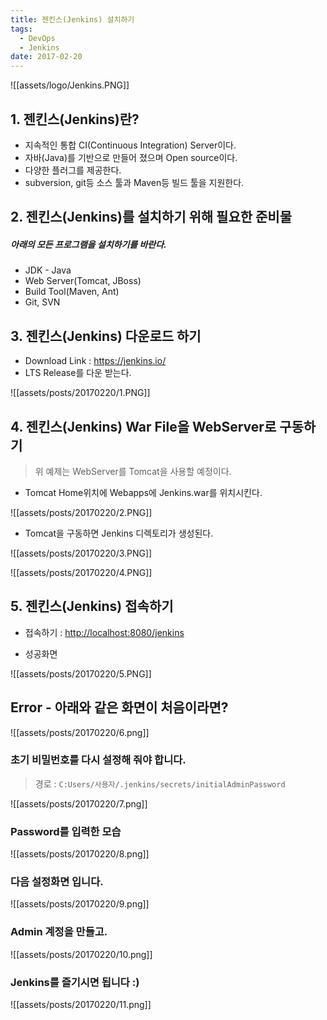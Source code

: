 ```yaml
---
title: 젠킨스(Jenkins) 설치하기
tags:
  - DevOps
  - Jenkins
date: 2017-02-20
---
```


![[assets/logo/Jenkins.PNG]]

## 1. 젠킨스(Jenkins)란?
- 지속적인 통합 CI(Continuous Integration) Server이다.
- 자바(Java)를 기반으로 만들어 졌으며 Open source이다.
- 다양한 플러그를 제공한다.
- subversion, git등 소스 툴과 Maven등 빌드 툴을 지원한다.

## 2. 젠킨스(Jenkins)를 설치하기 위해 필요한 준비물
##### *아래의 모든 프로그램을 설치하기를 바란다.*
- JDK - Java
- Web Server(Tomcat, JBoss)
- Build Tool(Maven, Ant)
- Git, SVN

## 3. 젠킨스(Jenkins) 다운로드 하기
- Download Link : <https://jenkins.io/>
- LTS Release를 다운 받는다.

![[assets/posts/20170220/1.PNG]]

## 4. 젠킨스(Jenkins) War File을 WebServer로 구동하기

> 위 예제는 WebServer를 Tomcat을 사용할 예정이다.

- Tomcat Home위치에 Webapps에 Jenkins.war를 위치시킨다.

![[assets/posts/20170220/2.PNG]]

- Tomcat을 구동하면 Jenkins 디렉토리가 생성된다.

![[assets/posts/20170220/3.PNG]]

![[assets/posts/20170220/4.PNG]]

## 5. 젠킨스(Jenkins) 접속하기

- 접속하기 : <http://localhost:8080/jenkins>

- 성공화면

![[assets/posts/20170220/5.PNG]]

## Error - 아래와 같은 화면이 처음이라면?
![[assets/posts/20170220/6.png]]

### 초기 비밀번호를 다시 설정해 줘야 합니다.
> 경로 : `C:Users/사용자/.jenkins/secrets/initialAdminPassword`

![[assets/posts/20170220/7.png]]

### Password를 입력한 모습
![[assets/posts/20170220/8.png]]

### 다음 설정화면 입니다.
![[assets/posts/20170220/9.png]]

### Admin 계정을 만들고.
![[assets/posts/20170220/10.png]]

### Jenkins를 즐기시면 됩니다 :)
![[assets/posts/20170220/11.png]]
